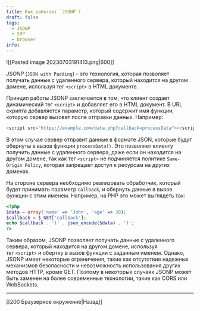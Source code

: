 ```yaml
---
title: Как работает `JSONP`?
draft: false
tags:
  - JSONP
  - SOP
  - browser
info:
---
```

![[Pasted image 20230703191413.png|600]]

_JSONP_ (`JSON with Padding`) - это технология, которая позволяет получать данные с удаленного сервера, который находится на другом домене, используя тег `<script>` в HTML документе.

Принцип работы JSONP заключается в том, что клиент создает динамический тег `<script>` и добавляет его в HTML документ. В URL скрипта добавляется параметр, который содержит имя функции, которую сервер вызовет после отправки данных. Например:

```js
<script src="https://example.com/data.php?callback=processData"></script>
```

В этом случае сервер отправит данные в формате JSON, которые будут обернуты в вызов функции `processData()`. Это позволяет клиенту получить данные с удаленного сервера, даже если он находится на другом домене, так как тег `<script>` не подчиняется политике `Same-Origin Policy`, которая запрещает доступ к ресурсам на других доменах.

На стороне сервера необходимо реализовать обработчик, который будет принимать параметр `callback`, и обернуть данные в вызов функции с этим именем. Например, на PHP это может выглядеть так:

```php
<?php
$data = array('name' => 'John', 'age' => 30);
$callback = $_GET['callback'];
echo $callback . '(' . json_encode($data) . ')';
?>
```

Таким образом, JSONP позволяет получать данные с удаленного сервера, который находится на другом домене, используя тег `<script>` и обертку в вызов функции с заданным именем. Однако, JSONP имеет некоторые ограничения, такие как отсутствие надежных механизмов безопасности и невозможность использования других методов HTTP, кроме GET. Поэтому в некоторых случаях JSONP может быть заменен на более современные технологии, такие как CORS или WebSockets.

---

[[200 Браузерное окружение|Назад]]